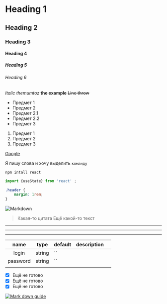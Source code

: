<!-- Заголовки  --> 
# Heading 1
## Heading 2
### Heading 3
#### Heading 4
##### Heading 5
###### Heading 6


<!-- Выделения --> 
_Italic themumtoz_
__the example__ 
~~Line throw~~

<!-- Списки -->
* Предмет 1
* Предмет 2
 * Предмет 2.1
 * Предмет 2.2
* Предмет 3

1. Предмет 1
2. Предмет 2
5. Предмет 3


<!-- Ссылка -->
[Google](https://google.com)

<!-- Код -->
Я пишу слова и хочу выделить `команду`

```
npm intall react
```

```javascript
import {useState} from 'react' ;
```

```css
.header {
    margin: 1rem;
}
```

<!-- Картинка -->
![Markdown](https://upload.wikimedia.org/wikipedia/commons/thumb/4/48/Markdown-mark.svg/1024px-Markdown-mark.svg.png)

<!-- Цитаты -->
> Какая-то цитата
> Ещё какой-то текст

<!-- Горизонтальный разделители -->
***
---
___

<!-- Таблицы -->
|   name   | type   | default | description |   |
|:--------:|--------|---------|-------------|---|
|   login  | string | ``      |             |   |
| password | string | ``      |             |   |
|          |        |         |             |   |

<!-- Список дел -->
* [x] Ещё не готово
* [x] Ещё не готово
* [x] Ещё не готово

<!-- Youtube video -->
[![Mark down guide](https://res.cloudinary.com/practicaldev/image/fetch/s--CRJTTGM8--/c_imagga_scale,f_auto,fl_progressive,h_900,q_auto,w_1600/https://dev-to-uploads.s3.amazonaws.com/i/g595slgphyi9lkqz2u18.png)](https://pt.bsuir.by/w/8v7kFhrRbHza3WqvjPXEz9)
